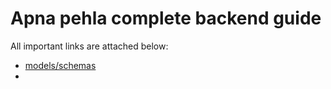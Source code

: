 # Apna pehla complete backend guide

All important links are attached below:
- [models/schemas](https://app.eraser.io/workspace/YtPqZ1VogxGy1jzIDkzj?origin=share)
- []()